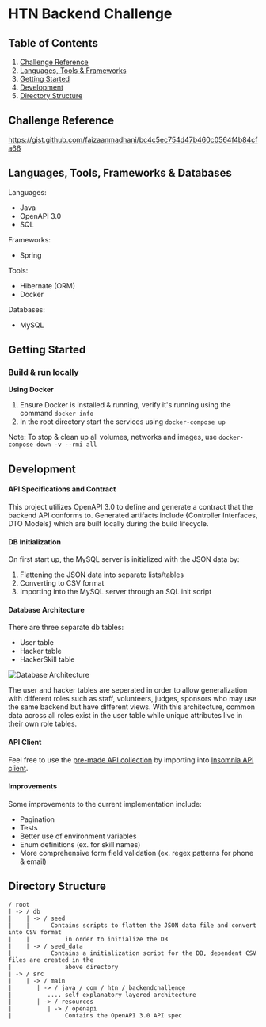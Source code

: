 # HTN Backend Challenge

## Table of Contents
1. [Challenge Reference](#Challenge-Reference)
2. [Languages, Tools & Frameworks](#Languages,-Tools,-Frameworks-&-Databases)
3. [Getting Started](#Getting-Started)
4. [Development](#Development)
5. [Directory Structure](#Directory-Structure)

## Challenge Reference
https://gist.github.com/faizaanmadhani/bc4c5ec754d47b460c0564f4b84cfa66

## Languages, Tools, Frameworks & Databases
Languages:
- Java
- OpenAPI 3.0
- SQL

Frameworks:
- Spring

Tools:
- Hibernate (ORM)
- Docker

Databases:
- MySQL

## Getting Started

### Build & run locally
**Using Docker**
1. Ensure Docker is installed & running, verify it's running using the command `docker info`
2. In the root directory start the services using `docker-compose up`

Note: To stop & clean up all volumes, networks and images, use `docker-compose down -v --rmi all`

## Development

#### API Specifications and Contract
This project utilizes OpenAPI 3.0 to define and generate a contract that the backend API conforms to. Generated artifacts include {Controller Interfaces, DTO Models} which are built locally during the build lifecycle.

#### DB Initialization
On first start up, the MySQL server is initialized with the JSON data by:
1. Flattening the JSON data into separate lists/tables
2. Converting to CSV format
3. Importing into the MySQL server through an SQL init script

#### Database Architecture
There are three separate db tables:
- User table
- Hacker table
- HackerSkill table

![Database Architecture](https://user-images.githubusercontent.com/61364811/221444542-58eba48d-602f-4a06-b990-b22244fe38b2.png)

The user and hacker tables are seperated in order to allow generalization with different roles such as staff, volunteers, judges, sponsors who may use the same backend but have different views. With this architecture, common data across all roles exist in the user table while unique attributes live in their own role tables.

#### API Client
Feel free to use the [pre-made API collection](https://pastebin.com/mWRTTUr9) by importing into [Insomnia API client](https://insomnia.rest).

#### Improvements
Some improvements to the current implementation include: 
- Pagination
- Tests
- Better use of environment variables
- Enum definitions (ex. for skill names)
- More comprehensive form field validation (ex. regex patterns for phone & email)


## Directory Structure
```
/ root
| -> / db
|    | -> / seed
|    |      Contains scripts to flatten the JSON data file and convert into CSV format
|    |          in order to initialize the DB
|    | -> / seed_data
|           Contains a initialization script for the DB, dependent CSV files are created in the 
|               above directory
| -> / src
|    | -> / main
|       | -> / java / com / htn / backendchallenge
|          .... self explanatory layered architecture
|       | -> / resources 
|          | -> / openapi
|               Contains the OpenAPI 3.0 API spec         

```
